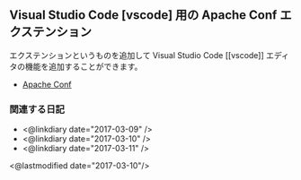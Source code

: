 ## Visual Studio Code [vscode] 用の Apache Conf エクステンション

エクステンションというものを追加して Visual Studio Code [[vscode]] エディタの機能を追加することができます。

* [Apache Conf](https://marketplace.visualstudio.com/items?itemName=mrmlnc.vscode-apache)

### 関連する日記

* <@linkdiary date="2017-03-09" />
* <@linkdiary date="2017-03-10" />
* <@linkdiary date="2017-03-11" />

<@lastmodified date="2017-03-10"/>
